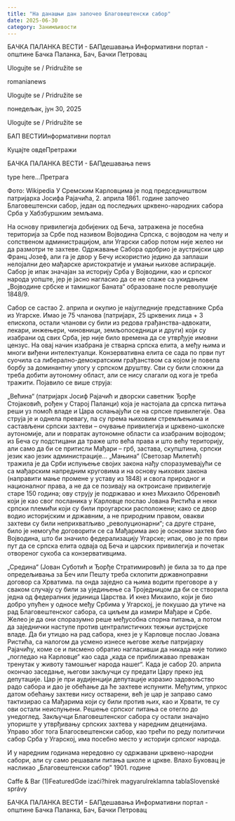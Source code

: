 ```yaml
---
title: "На данашњи дан започео Благовештенски сабор"
date: 2025-06-30
category: Занимљивости
---
```


БАЧКА ПАЛАНКА ВЕСТИ - БАПдешавања Информативни портал - општине Бачка Паланка, Бач, Бачки Петровац

Ulogujte se / Pridružite se

romanianews

Ulogujte se / Pridružite se

понедељак, јун 30, 2025

Ulogujte se / Pridružite se

БАП ВЕСТИИнформативни портал

Куцајте овдеПретражи

БАЧКА ПАЛАНКА ВЕСТИ - БАПдешавања news

type here...Претрага

Фото: Wikipedia
            У Сремским Карловцима је под председништвом патријарха Јосифа Рајачића, 2. априла 1861. године започео Благовештенски сабор, један од последњих црквено-народних сабора Срба у Хабзбуршким земљама.

На основу привилегија добијених од Беча, затражена је посебна територија за Србе под називом Војводина Српска, с војводом на челу и сопственом администрацијом, али Угарски сабор потом није желео ни да размотри те захтеве.
Одржавање Сабора одобрио је аустријски цар Франц Јозеф, али га је двор у Бечу искористио једино да заплаши нелојални део мађарске аристократије и умањи њихове аспирације. Сабор је ипак значајан за историју Срба у Војводини, као и српског народа уопште, јер је јасно нагласио да се не слаже са укидањем „Војводине србске и тамишког Баната“ образоване после револуције 1848/9.


Сабор се састао 2. априла и окупио је најугледније представнике Срба из Угарске. Имао је 75 чланова (патријарх, 25 црквених лица + 3 епископа, остали чланови су били из редова грађанства-адвокати, лекари, инжењери, чиновници, земљопоседници и други) који су изабрани од свих Срба, јер није било времена да се утврђује имовни цензус. На овај начин изабрана је стварна српска елита, а међу њима и многи виђени интелектуалци. Конзервативна елита се сада по први пут суочила са либерално-демократским грађанством са којом је повела борбу за доминантну улогу у српском друштву. Сви су били сложни да треба добити аутономну област, али се нису слагали од кога је треба тражити. Појавило се више струја:


„Већина“ (патријарх Јосиф Рајачић и дворски саветник Ђорђе Стојаковић, рођен у Старој Паланци) која је настојала да српска питања реши уз помоћ владе и Цара ослањајући се на српске привилегије. Ова струја је и однела превагу, па су према њиховим стремљењима и састављени српски захтеви – очување привилегија и црквено-школске аутономије, али и повратак аутономне области са изабраним војводом; из Беча су подстицани да траже што већа права и што већу територију, али само да би се притисли Мађари – грб, застава, скупштина, српски језик као језик администрације…
„Мањина“ (Светозар Милетић) тражила је да Срби испуњење својих закона нађу споразумевајући се са мађарским напредним круговима и на основу њихових закона (направити мање промене у уставу из 1848) и свога природног и националног права, а не да се позивају на октроисане привилегије старе 150 година; ову струју је подржавао и кнез Михаило Обреновић који је као свог посланика у Карловце послао Јована Ристића и неки српски племићи који су били проугарски расположени; како се двор водио историјским и државним, а не природним правом, овакви захтеви су били неприхватљиво „револуционарни“; са друге стране, било је немогуће договорити се са Мађарима ако је основни захтев био Војводина, што би значило федерализацију Угарске; ипак, ово је по први пут да се српска елита одваја од Беча и царских привилегија и почетак отвореног сукоба са конзервативцима.


„Средина“ (Јован Суботић и Ђорђе Стратимировић) је била за то да пре опредељивања за Беч или Пешту треба склопити државноправни договор са Хрватима. па онда заједно са њима водити преговоре а у сваком случају су били за уједињење са Троједницом да би се створила једна од федералних јединица Царства.
И кнез Михаило, који је био добро упућен у односе међу Србима у Угарској, је покушао да утиче на рад Благовештенског сабора, са циљем да измири Мађаре и Србе. Желео је да они споразумно реше међусобна спорна питања, а потом да заједнички наступе против централистичких тежњи аустријске владе. Да би утицао на рад сабора, кнез је у Карловце послао Јована Ристића, са налогом да усмено изнесе његове жеље патријарху Рајачићу, коме се и писмено обратио нагласивши да никада није толико „погледао на Карловце“ као сада „када се приближавао преважан тренутак у животу тамошњег народа нашег“.
Када је сабор 20. априла окончао заседање, његови закључци су предати Цару преко јед депутације. Цар је при аудијенцији депутације изразио задовољство радо сабора и дао је обећање да ће захтеве испунити. Међутим, упркос датом обећању захтеви нису остварени, већ је цар је заправо само тактизирао са Мађарима који су били против њих, као и Хрвати, те су ови остали неиспуњени. Решење српског питања се отегло до унедоглед. Закључци Благовештенског сабора су остали значајно упориште у утврђивању српских захтева у наредним деценијама. Управо због тога Благосвештенски сабор, као трећи по реду политички сабор Срба у Угарској, има посебно место у историји српског народа.












И у наредним годинама нередовно су одржавани црквено-народни сабори, али су само решавали питања школе и цркве.
Влахо Буковац је насликао „Благовештенски сабор” 1901. године

Caffe & Bar (1)FeaturedGde izaći?hírek magyarulreklamna tablaSlovenské správy

БАЧКА ПАЛАНКА ВЕСТИ - БАПдешавања Информативни портал - општине Бачка Паланка, Бач, Бачки Петровац
